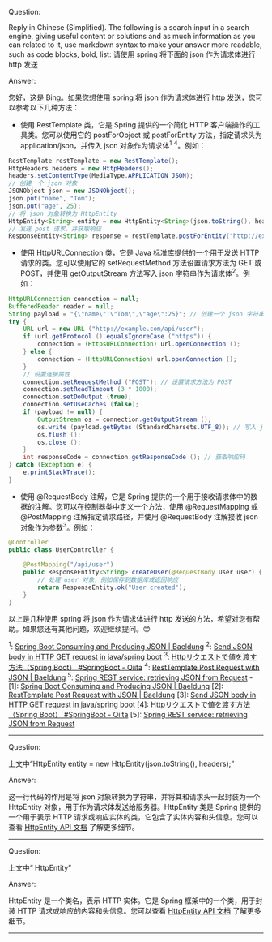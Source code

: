 Question:

Reply in Chinese (Simplified).
The following is a search input in a search engine, giving useful content or solutions and as much information as you can related to it, use markdown syntax to make your answer more readable, such as code blocks, bold, list:
请使用 spring 将下面的 json 作为请求体进行 http 发送

Answer:

您好，这是 Bing。如果您想使用 spring 将 json 作为请求体进行 http 发送，您可以参考以下几种方法：

- 使用 RestTemplate 类，它是 Spring 提供的一个简化 HTTP 客户端操作的工具类。您可以使用它的 postForObject 或 postForEntity 方法，指定请求头为 application/json，并传入 json 对象作为请求体<sup>1</sup> <sup>4</sup>。例如：

```java
RestTemplate restTemplate = new RestTemplate();
HttpHeaders headers = new HttpHeaders();
headers.setContentType(MediaType.APPLICATION_JSON);
// 创建一个 json 对象
JSONObject json = new JSONObject();
json.put("name", "Tom");
json.put("age", 25);
// 将 json 对象转换为 HttpEntity
HttpEntity<String> entity = new HttpEntity<String>(json.toString(), headers);
// 发送 post 请求，并获取响应
ResponseEntity<String> response = restTemplate.postForEntity("http://example.com/api/user", entity, String.class);
```

- 使用 HttpURLConnection 类，它是 Java 标准库提供的一个用于发送 HTTP 请求的类。您可以使用它的 setRequestMethod 方法设置请求方法为 GET 或 POST，并使用 getOutputStream 方法写入 json 字符串作为请求体<sup>2</sup>。例如：

```java
HttpURLConnection connection = null;
BufferedReader reader = null;
String payload = "{\"name\":\"Tom\",\"age\":25}"; // 创建一个 json 字符串
try {
    URL url = new URL ("http://example.com/api/user");
    if (url.getProtocol ().equalsIgnoreCase ("https")) {
        connection = (HttpsURLConnection) url.openConnection ();
    } else {
        connection = (HttpURLConnection) url.openConnection ();
    }
    // 设置连接属性
    connection.setRequestMethod ("POST"); // 设置请求方法为 POST
    connection.setReadTimeout (3 * 1000);
    connection.setDoOutput (true);
    connection.setUseCaches (false);
    if (payload != null) {
        OutputStream os = connection.getOutputStream ();
        os.write (payload.getBytes (StandardCharsets.UTF_8)); // 写入 json 字符串
        os.flush ();
        os.close ();
    }
    int responseCode = connection.getResponseCode (); // 获取响应码
} catch (Exception e) {
    e.printStackTrace();
}
```

- 使用 @RequestBody 注解，它是 Spring 提供的一个用于接收请求体中的数据的注解。您可以在控制器类中定义一个方法，使用 @RequestMapping 或 @PostMapping 注解指定请求路径，并使用 @RequestBody 注解接收 json 对象作为参数<sup>3</sup>。例如：

```java
@Controller
public class UserController {

    @PostMapping("/api/user")
    public ResponseEntity<String> createUser(@RequestBody User user) {
        // 处理 user 对象，例如保存到数据库或返回响应
        return ResponseEntity.ok("User created");
    }
}
```

以上是几种使用 spring 将 json 作为请求体进行 http 发送的方法，希望对您有帮助。如果您还有其他问题，欢迎继续提问。😊

<sup>1</sup>: [Spring Boot Consuming and Producing JSON | Baeldung](https://www.baeldung.com/spring-boot-json)
<sup>2</sup>: [Send JSON body in HTTP GET request in java/spring boot](https://stackoverflow.com/questions/59723533/send-json-body-in-http-get-request-in-java-spring-boot)
<sup>3</sup>: [Httpリクエストで値を渡す方法（Spring Boot） #SpringBoot - Qiita](https://qiita.com/sho03/items/4e2607ffa63f6a7c0096)
<sup>4</sup>: [RestTemplate Post Request with JSON | Baeldung](https://www.baeldung.com/spring-resttemplate-post-json)
<sup>5</sup>: [Spring REST service: retrieving JSON from Request](https://stackoverflow.com/questions/10457963/spring-rest-service-retrieving-json-from-request)
\-
\[1]: [Spring Boot Consuming and Producing JSON | Baeldung](https://www.baeldung.com/spring-boot-json)
\[2]: [RestTemplate Post Request with JSON | Baeldung](https://www.baeldung.com/spring-resttemplate-post-json)
\[3]: [Send JSON body in HTTP GET request in java/spring boot](https://stackoverflow.com/questions/59723533/send-json-body-in-http-get-request-in-java-spring-boot)
\[4]: [Httpリクエストで値を渡す方法（Spring Boot） #SpringBoot - Qiita](https://qiita.com/sho03/items/4e2607ffa63f6a7c0096)
\[5]: [Spring REST service: retrieving JSON from Request](https://stackoverflow.com/questions/10457963/spring-rest-service-retrieving-json-from-request)

<hr/>

Question:

上文中“HttpEntity<String> entity = new HttpEntity<String>(json.toString(), headers);”

Answer:

这一行代码的作用是将 json 对象转换为字符串，并将其和请求头一起封装为一个 HttpEntity 对象，用于作为请求体发送给服务器。HttpEntity 类是 Spring 提供的一个用于表示 HTTP 请求或响应实体的类，它包含了实体内容和头信息。您可以查看 [HttpEntity API 文档](https://docs.spring.io/spring-framework/docs/current/javadoc-api/org/springframework/http/HttpEntity.html) 了解更多细节。

<hr/>

Question:

上文中“ HttpEntity”

Answer:

HttpEntity 是一个类名，表示 HTTP 实体。它是 Spring 框架中的一个类，用于封装 HTTP 请求或响应的内容和头信息。您可以查看 [HttpEntity API 文档](https://docs.spring.io/spring-framework/docs/current/javadoc-api/org/springframework/http/HttpEntity.html) 了解更多细节。

<hr/>

